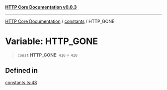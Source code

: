 [**HTTP Core Documentation v0.0.3**](../../README.md)

***

[HTTP Core Documentation](../../modules.md) / [constants](../README.md) / HTTP\_GONE

# Variable: HTTP\_GONE

> `const` **HTTP\_GONE**: `410` = `410`

## Defined in

[constants.ts:48](https://github.com/stonemjs/http-core/blob/33a82b77e98ade423889148c13f25ccd40b75c8a/src/constants.ts#L48)
